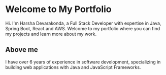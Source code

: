 # Welcome to My Portfolio

Hi. I'm Harsha Devarakonda, a Full Stack Developer with expertise in Java, Spring Boot, React and AWS. Welcome to my portfolio where you can find my projects and learn more about my work.

## Above me

I have over 6 years of experience in software development, specializing in building web applications with Java and JavaScript Frameworks.